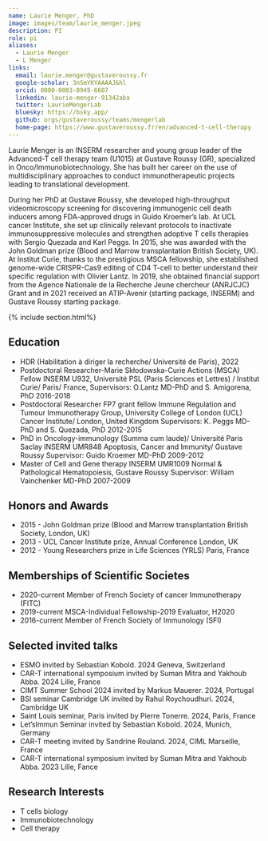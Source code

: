 ```yaml
---
name: Laurie Menger, PhD
image: images/team/laurie_menger.jpeg
description: PI
role: pi
aliases:
  - Laurie Menger
  - L Menger
links:
  email: laurie.menger@gustaveroussy.fr
  google-scholar: 3nSmYKYAAAAJ&hl
  orcid: 0000-0003-0949-6607
  linkedin: laurie-menger-91342aba
  twitter: LaurieMengerLab
  bluesky: https://bsky.app/
  github: orgs/gustaveroussy/teams/mengerlab
  home-page: https://www.gustaveroussy.fr/en/advanced-t-cell-therapy
---
```


Laurie Menger is an INSERM researcher and young group leader of the Advanced-T cell therapy team (U1015) at Gustave Roussy (GR), specialized in Onco/Immunobiotechnology. She has built her career on the use of multidisciplinary approaches to conduct immunotherapeutic projects leading to translational development.

During her PhD at Gustave Roussy, she developed high-throughput videomicroscopy screening for discovering immunogenic cell death inducers among FDA-approved drugs in Guido Kroemer’s lab. At UCL cancer Institute, she set up clinically relevant protocols to inactivate immunosuppressive molecules and strengthen adoptive T cells therapies with Sergio Quezada and Karl Peggs. In 2015, she was awarded with the John Goldman prize (Blood and Marrow transplantation British Society, UK). At Institut Curie, thanks to the prestigious MSCA fellowship, she established genome-wide CRISPR-Cas9 editing of CD4 T-cell to better understand their specific regulation with Olivier Lantz. In 2019, she obtained financial support from the Agence Nationale de la Recherche Jeune chercheur (ANRJCJC) Grant and in 2021 received an ATIP-Avenir (starting package, INSERM) and Gustave Roussy starting package.

{% include section.html%}
##  Education
- HDR (Habilitation à diriger la recherche/ Université de Paris), 2022
- Postdoctoral Researcher-Marie Skłodowska-Curie Actions (MSCA) Fellow INSERM U932, Université PSL (Paris Sciences et Lettres) / Institut Curie/ Paris/ France, Supervisors: O.Lantz MD-PhD and S. Amigorena, PhD 2016-2018
- Postdoctoral Researcher FP7 grant fellow Immune Regulation and Tumour Immunotherapy Group, University College of London (UCL) Cancer Institute/ London, United Kingdom Supervisors:  K. Peggs MD-PhD and S. Quezada, PhD 2012-2015
- PhD in Oncology-immunology (Summa cum laude)/ Université Paris Saclay INSERM UMR848 Apoptosis, Cancer and Immunity/ Gustave Roussy Supervisor: Guido Kroemer MD-PhD 2009-2012
- Master of Cell and Gene therapy INSERM UMR1009 Normal & Pathological Hematopoiesis, Gustave Roussy Supervisor: William Vainchenker MD-PhD 2007-2009

## Honors and Awards
- 2015 - John Goldman prize (Blood and Marrow transplantation British Society, London, UK)
- 2013 - UCL Cancer Institute prize, Annual Conference London, UK
- 2012 - Young Researchers prize in Life Sciences (YRLS) Paris, France

## Memberships of Scientific Societes
- 2020-current Member of French Society of cancer Immunotherapy (FITC)
- 2019-current MSCA-Individual Fellowship-2019 Evaluator, H2020
- 2016-current Member of French Society of Immunology (SFI)

## Selected invited talks
- ESMO invited by Sebastian Kobold. 2024 Geneva, Switzerland
- CAR-T international symposium invited by Suman Mitra and Yakhoub Abba. 2024 Lille, France
- CIMT Summer School 2024 invited by Markus Mauerer. 2024, Portugal
- BSI seminar Cambridge UK invited by Rahul Roychoudhuri. 2024, Cambridge UK
- Saint Louis seminar, Paris invited by Pierre Tonerre. 2024, Paris, France 
- Let’sImmun Seminar invited by Sebastian Kobold. 2024, Munich, Germany
- CAR-T meeting invited by Sandrine Rouland. 2024, CIML Marseille, France
- CAR-T international symposium invited by Suman Mitra and Yakhoub Abba. 2023 Lille, Fance 

## Research Interests
- T cells biology 
- Immunobiotechnology
- Cell therapy

